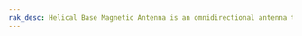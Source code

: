 ```yaml
---
rak_desc: Helical Base Magnetic Antenna is an omnidirectional antenna tuned for operation in the license-free spectrum band of 433 MHz, 470-510 MHz, and 860-930 MHz. It is lightweight and can be easily mounted on a metallic surface thanks to its strong magnetic base.
---
```


<rk-redirect to="/Product-Categories/Accessories/Helical-Base-Magnetic-Antenna/Datasheet/" />